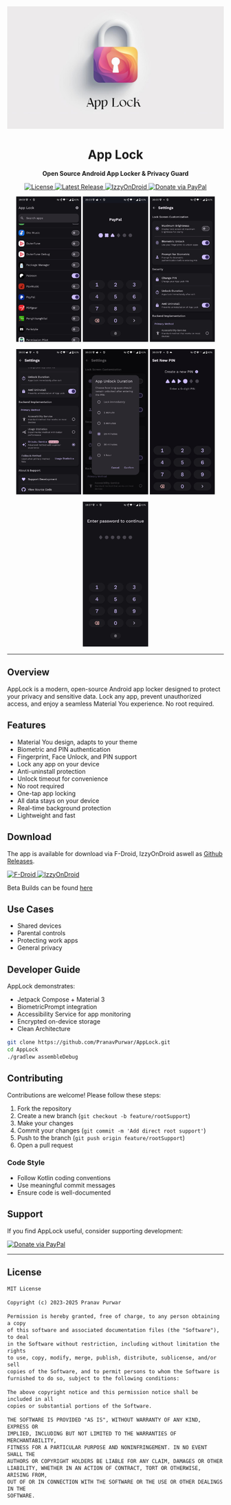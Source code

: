 <div align="center">
  <img src="fastlane/metadata/android/en-US/images/featureGraphic.png" alt="AppLock Android Privacy Security" width="600" />
</div>

<h1 align="center">App Lock</h1>
<p align="center"><b>Open Source Android App Locker & Privacy Guard</b></p>

<p align="center">
  <a href="https://opensource.org/licenses/MIT">
    <img src="https://img.shields.io/badge/License-MIT-blue.svg" alt="License">
  </a>
  <a href="https://github.com/PranavPurwar/AppLock/releases">
    <img src="https://img.shields.io/github/v/release/PranavPurwar/AppLock?label=Release" alt="Latest Release">
  </a>
  <a href="https://apt.izzysoft.de/packages/dev.pranav.applock">
    <img src="https://img.shields.io/badge/IzzyOnDroid-Available-brightgreen" alt="IzzyOnDroid">
  </a>
  <a href="https://paypal.me/pranavpurwar">
    <img src="https://img.shields.io/badge/Donate-PayPal-00457C?logo=paypal&logoColor=white" alt="Donate via PayPal">
  </a>
</p>

<p align="center">
  <img src="fastlane/metadata/android/en-US/images/phoneScreenshots/1.png" width="30%" alt="App List"/>
  <img src="fastlane/metadata/android/en-US/images/phoneScreenshots/2.png" width="30%" alt="Settings"/>
  <img src="fastlane/metadata/android/en-US/images/phoneScreenshots/3.png" width="30%" alt="Password Screen"/>
</p>

<p align="center">
  <img src="fastlane/metadata/android/en-US/images/phoneScreenshots/4.png" width="30%" alt="Set Password"/>
  <img src="fastlane/metadata/android/en-US/images/phoneScreenshots/5.png" width="30%" alt="Unlock time"/>
  <img src="fastlane/metadata/android/en-US/images/phoneScreenshots/6.png" width="30%" alt="Unlock time"/>
</p>
<p align="center">
  <img src="fastlane/metadata/android/en-US/images/phoneScreenshots/7.png" width="30%" alt="Set Password"/>
</p>

---

## Overview

AppLock is a modern, open-source Android app locker designed to protect your privacy and sensitive
data. Lock any app, prevent unauthorized access, and enjoy a seamless Material You experience. No
root required.

<b></b>

## Features

- Material You design, adapts to your theme
- Biometric and PIN authentication
- Fingerprint, Face Unlock, and PIN support
- Lock any app on your device
- Anti-uninstall protection
- Unlock timeout for convenience
- No root required
- One-tap app locking
- All data stays on your device
- Real-time background protection
- Lightweight and fast

<b></b>

## Download

The app is available for download via F-Droid, IzzyOnDroid aswell
as [Github Releases](https://github.com/PranavPurwar/AppLock/releases/latest).

<a href="https://f-droid.org/packages/dev.pranav.applock/">
    <img src="https://fdroid.gitlab.io/artwork/badge/get-it-on.png" alt="F-Droid" height="100"/>
  </a>
<a href="https://apt.izzysoft.de/packages/dev.pranav.applock">
    <img src="https://gitlab.com/IzzyOnDroid/repo/-/raw/master/assets/IzzyOnDroid.png" alt="IzzyOnDroid" height="100"/>
  </a>

Beta Builds can be
found [here](https://github.com/PranavPurwar/AppLock/raw/refs/heads/master/app/debug/app-debug.apk)

<b></b>

## Use Cases

- Shared devices
- Parental controls
- Protecting work apps
- General privacy

<b></b>

## Developer Guide

AppLock demonstrates:

- Jetpack Compose + Material 3
- BiometricPrompt integration
- Accessibility Service for app monitoring
- Encrypted on-device storage
- Clean Architecture

```bash
git clone https://github.com/PranavPurwar/AppLock.git
cd AppLock
./gradlew assembleDebug
```

<b></b>

## Contributing

Contributions are welcome! Please follow these steps:

1. Fork the repository
2. Create a new branch (`git checkout -b feature/rootSupport`)
3. Make your changes
4. Commit your changes (`git commit -m 'Add direct root support'`)
5. Push to the branch (`git push origin feature/rootSupport`)
6. Open a pull request

<b></b>

### Code Style

- Follow Kotlin coding conventions
- Use meaningful commit messages
- Ensure code is well-documented

<b></b>

## Support

If you find AppLock useful, consider supporting development:

[![Donate via PayPal](https://img.shields.io/badge/Donate_via_PayPal-00457C?style=for-the-badge&logo=paypal&logoColor=white)](https://paypal.me/pranavpurwar)

---

## License

```text
MIT License

Copyright (c) 2023-2025 Pranav Purwar

Permission is hereby granted, free of charge, to any person obtaining a copy
of this software and associated documentation files (the "Software"), to deal
in the Software without restriction, including without limitation the rights
to use, copy, modify, merge, publish, distribute, sublicense, and/or sell
copies of the Software, and to permit persons to whom the Software is
furnished to do so, subject to the following conditions:

The above copyright notice and this permission notice shall be included in all
copies or substantial portions of the Software.

THE SOFTWARE IS PROVIDED "AS IS", WITHOUT WARRANTY OF ANY KIND, EXPRESS OR
IMPLIED, INCLUDING BUT NOT LIMITED TO THE WARRANTIES OF MERCHANTABILITY,
FITNESS FOR A PARTICULAR PURPOSE AND NONINFRINGEMENT. IN NO EVENT SHALL THE
AUTHORS OR COPYRIGHT HOLDERS BE LIABLE FOR ANY CLAIM, DAMAGES OR OTHER
LIABILITY, WHETHER IN AN ACTION OF CONTRACT, TORT OR OTHERWISE, ARISING FROM,
OUT OF OR IN CONNECTION WITH THE SOFTWARE OR THE USE OR OTHER DEALINGS IN THE
SOFTWARE.
```
